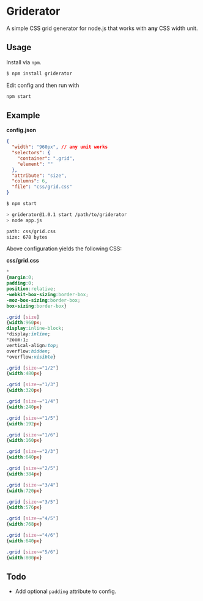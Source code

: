 # Griderator

A simple CSS grid generator for node.js that works with **any** CSS width unit.

## Usage

Install via ```npm```.

```bash
$ npm install griderator
```

Edit config and then run with

```bash
npm start
```

## Example

**config.json**
```json
{
  "width": "960px", // any unit works
  "selectors": {
    "container": ".grid",
    "element": ""
  },
  "attribute": "size",
  "columns": 6,
  "file": "css/grid.css"
}
```

```bash
$ npm start

> griderator@1.0.1 start /path/to/griderator
> node app.js

path: css/grid.css
size: 678 bytes
```

Above configuration yields the following CSS:

**css/grid.css**
```css
*
{margin:0;
padding:0;
position:relative;
-webkit-box-sizing:border-box;
-moz-box-sizing:border-box;
box-sizing:border-box}

.grid [size]
{width:960px;
display:inline-block;
*display:inline;
*zoom:1;
vertical-align:top;
overflow:hidden;
*overflow:visible}

.grid [size~="1/2"]
{width:480px}

.grid [size~="1/3"]
{width:320px}

.grid [size~="1/4"]
{width:240px}

.grid [size~="1/5"]
{width:192px}

.grid [size~="1/6"]
{width:160px}

.grid [size~="2/3"]
{width:640px}

.grid [size~="2/5"]
{width:384px}

.grid [size~="3/4"]
{width:720px}

.grid [size~="3/5"]
{width:576px}

.grid [size~="4/5"]
{width:768px}

.grid [size~="4/6"]
{width:640px}

.grid [size~="5/6"]
{width:800px}
```

## Todo

* Add optional ```padding``` attribute to config.